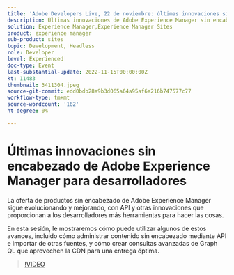 ```yaml
---
title: 'Adobe Developers Live, 22 de noviembre: últimas innovaciones sin encabezado de Adobe Experience Manager para desarrolladores'
description: Últimas innovaciones de Adobe Experience Manager sin encabezado para desarrolladoresLa oferta de productos sin encabezado de Adobe Experience Manager sigue evolucionando y mejorando, con API y otras innovaciones que proporcionan a los desarrolladores más herramientas para realizar tareas.En esta sesión, mostraremos cómo puede utilizar algunos de estos avances, incluido cómo administrar contenido sin encabezado mediante API e importar desde otras fuentes, y cómo crear consultas avanzadas de Graph QL que aprovechen la CDN para una entrega óptima.
solution: Experience Manager,Experience Manager Sites
product: experience manager
sub-product: sites
topic: Development, Headless
role: Developer
level: Experienced
doc-type: Event
last-substantial-update: 2022-11-15T00:00:00Z
kt: 11483
thumbnail: 3411304.jpeg
source-git-commit: edd0bdb28a9b3d065a64a95af6a216b747577c77
workflow-type: tm+mt
source-wordcount: '162'
ht-degree: 0%

---
```


# Últimas innovaciones sin encabezado de Adobe Experience Manager para desarrolladores

La oferta de productos sin encabezado de Adobe Experience Manager sigue evolucionando y mejorando, con API y otras innovaciones que proporcionan a los desarrolladores más herramientas para hacer las cosas.

En esta sesión, le mostraremos cómo puede utilizar algunos de estos avances, incluido cómo administrar contenido sin encabezado mediante API e importar de otras fuentes, y cómo crear consultas avanzadas de Graph QL que aprovechen la CDN para una entrega óptima.

>[!VIDEO](https://video.tv.adobe.com/v/3411304/?quality=12&learn=on)
